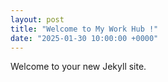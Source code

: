 ```yaml
---
layout: post
title: "Welcome to My Work Hub !"
date: "2025-01-30 10:00:00 +0000"
---
```

Welcome to your new Jekyll site.

